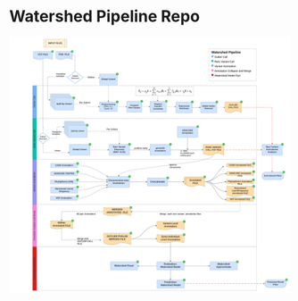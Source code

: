 # Watershed Pipeline Repo


![Watershed Pipeline Schematics](images/Watershed_pipeline_schematics.png)
